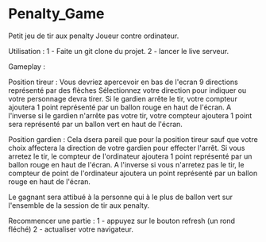 # Penalty_Game

Petit jeu de tir aux penalty Joueur contre ordinateur.

Utilisation :
1 - Faite un git clone du projet.
2 - lancer le live serveur.

Gameplay :

Position tireur :
Vous devriez apercevoir en bas de l'ecran 9 directions représenté par des flèches
Sélectionnez votre direction pour indiquer ou votre personnage devra tirer.
Si le gardien arrête le tir, votre compteur ajoutera 1 point représenté par un ballon rouge en haut de l'écran.
A l'inverse si le gardien n'arrête pas votre tir, votre compteur ajoutera 1 point sera représenté par un ballon vert en haut de l'écran.

Position gardien :
Cela dsera pareil que pour la position tireur sauf que votre choix affectera la direction de votre gardien pour effecter l'arrêt.
Si vous arretez le tir, le compteur de l'ordinateur ajoutera 1 point représenté par un ballon rouge en haut de l'écran.
A l'inverse si vous n'arretez pas le tir, le compteur de point de l'ordinateur ajoutera un point représenté par un ballon rouge en haut de l'écran.

Le gagnant sera attibué à la personne qui à le plus de ballon vert sur l'ensemble de la session de tir aux penalty.

Recommencer une partie :
1 - appuyez sur le bouton refresh (un rond fléché)
2 - actualiser votre navigateur.

